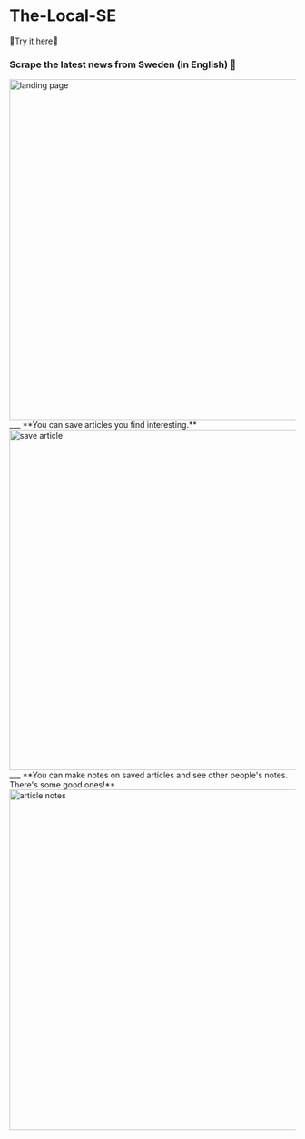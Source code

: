# The-Local-SE
:cake:[Try it here](https://glacial-springs-94882.herokuapp.com/):cake:

### Scrape the latest news from Sweden (in English) :house_with_garden:
<img src="https://user-images.githubusercontent.com/21952950/29034090-21659cf4-7b65-11e7-83b0-8b6214963415.png" width="600" alt="landing page">
___
**You can save articles you find interesting.** 
<img src="https://user-images.githubusercontent.com/21952950/29034217-911608c2-7b65-11e7-97ce-3ef33278a04a.png" width="600" alt="save article"> 
___
**You can make notes on saved articles and see other people's notes. There's some good ones!**
<img src="https://user-images.githubusercontent.com/21952950/29034258-b85704d6-7b65-11e7-98fd-b188f90abf5f.png" width="600" alt="article notes">

